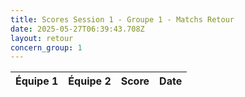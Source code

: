 ```yaml
---
title: Scores Session 1 - Groupe 1 - Matchs Retour
date: 2025-05-27T06:39:43.708Z
layout: retour
concern_group: 1
---
```




| Équipe 1 | Équipe 2 | Score | Date |
|----------|----------|-------|------|

